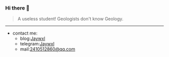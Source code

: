 ### Hi there 👋

> A useless student! Geologists don't know Geology.  
--- 
+ contact me:  
   + blog:[Jaywxl](https://bl.jaywxl.tk)
   + telegram:[Jaywxl](https://t.me/Jaywxl)
   + mail:2410512860@qq.com
<!--
**Victor9578/Victor9578** is a ✨ _special_ ✨ repository because its `README.md` (this file) appears on your GitHub profile.

Here are some ideas to get you started:

- 🔭 I’m currently working on ...
- 🌱 I’m currently learning ...
- 👯 I’m looking to collaborate on ...
- 🤔 I’m looking for help with ...
- 💬 Ask me about ...
- 📫 How to reach me: ...
- 😄 Pronouns: ...
- ⚡ Fun fact: ...
-->
